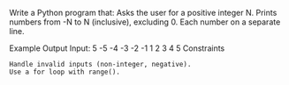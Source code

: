 Write a Python program that:
Asks the user for a positive integer N.
Prints numbers from -N to N (inclusive), excluding 0.
Each number on a separate line.

Example Output
Input: 5
-5
-4
-3
-2
-1
1
2
3
4
5
Constraints

    Handle invalid inputs (non-integer, negative).
    Use a for loop with range().
